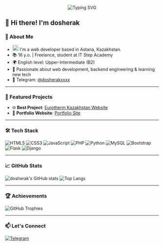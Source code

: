 <p align="center">
  <img src="https://readme-typing-svg.herokuapp.com?font=Fira+Code&size=22&duration=3000&pause=1000&color=00FFDD&center=true&vCenter=true&multiline=true&width=600&height=100&lines=Full-Stack+Developer+from+Kazakhstan;HTML+%7C+CSS+%7C+Python+%7C+JavaScript+%7C+PHP;Flask+%7C+Django+%7C+Bootstrap+%7C+MySQL;Always+learning+new+tech!+%F0%9F%92%AA" alt="Typing SVG" />
</p>

## 👋 Hi there! I'm dosherak

### 🧠 About Me

- <img src="https://flagcdn.com/w320/kz.png" width="20" alt="Kazakhstan Flag"/> I'm a web developer based in Astana, Kazakhstan.
- 📚 16 y.o. | Freelance, student at IT Step Academy  
- 🌍 English level: Upper-Intermediate (B2)  
- 🎯 Passionate about web development, backend engineering & learning new tech  
- 📲 Telegram: [@dosherakxxxx](https://t.me/dosherakxxxx)

---

### 🚀 Featured Projects

- 🌐 **Best Project**: [Eurotherm Kazakhstan Website](https://dosherakxxx.github.io/eurotherm.kz/)
- 🧰 **Portfolio Website**: [Portfolio Site](https://dosherakxxx.github.io/portfoliosite/)

---

### 🛠️ Tech Stack

![HTML5](https://img.shields.io/badge/HTML5-E34F26?style=for-the-badge&logo=html5&logoColor=white)
![CSS3](https://img.shields.io/badge/CSS3-1572B6?style=for-the-badge&logo=css3&logoColor=white)
![JavaScript](https://img.shields.io/badge/JavaScript-F7DF1E?style=for-the-badge&logo=javascript&logoColor=black)
![PHP](https://img.shields.io/badge/PHP-777BB4?style=for-the-badge&logo=php&logoColor=white)
![Python](https://img.shields.io/badge/Python-3776AB?style=for-the-badge&logo=python&logoColor=white)
![MySQL](https://img.shields.io/badge/MySQL-4479A1?style=for-the-badge&logo=mysql&logoColor=white)
![Bootstrap](https://img.shields.io/badge/Bootstrap-7952B3?style=for-the-badge&logo=bootstrap&logoColor=white)
![Flask](https://img.shields.io/badge/Flask-000000?style=for-the-badge&logo=flask&logoColor=white)
![Django](https://img.shields.io/badge/Django-092E20?style=for-the-badge&logo=django&logoColor=white)

---

### 📈 GitHub Stats

![dosherak's GitHub stats](https://github-readme-stats.vercel.app/api?username=dosherakxxx&show_icons=true&theme=github_dark)
![Top Langs](https://github-readme-stats.vercel.app/api/top-langs/?username=dosherakxxx&layout=compact&theme=github_dark)

---

### 🏆 Achievements

![GitHub Trophies](https://github-profile-trophy.vercel.app/?username=dosherakxxx&theme=algolia)

---

### 📫 Let's Connect

[![Telegram](https://img.shields.io/badge/Telegram-2CA5E0?style=for-the-badge&logo=telegram&logoColor=white)](https://t.me/dosherakxxxx)


